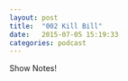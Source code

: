 ```yaml
---
layout: post
title:  "002 Kill Bill"
date:   2015-07-05 15:19:33
categories: podcast
---
```


Show Notes!
